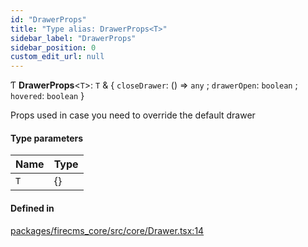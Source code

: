 ```yaml
---
id: "DrawerProps"
title: "Type alias: DrawerProps<T>"
sidebar_label: "DrawerProps"
sidebar_position: 0
custom_edit_url: null
---
```


Ƭ **DrawerProps**\<`T`\>: `T` & \{ `closeDrawer`: () => `any` ; `drawerOpen`: `boolean` ; `hovered`: `boolean`  }

Props used in case you need to override the default drawer

#### Type parameters

| Name | Type |
| :------ | :------ |
| `T` | {} |

#### Defined in

[packages/firecms_core/src/core/Drawer.tsx:14](https://github.com/FireCMSco/firecms/blob/d45f3739/packages/firecms_core/src/core/Drawer.tsx#L14)
